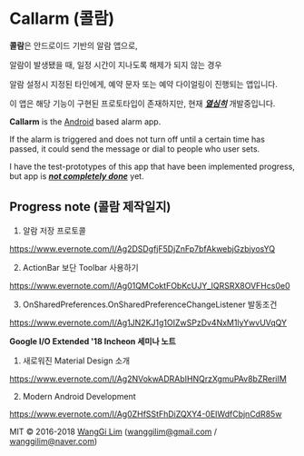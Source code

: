 # Callarm (콜람)

**콜람**은 안드로이드 기반의 알람 앱으로,

알람이 발생됐을 때, 일정 시간이 지나도록 해제가 되지 않는 경우

알람 설정시 지정된 타인에게, 예약 문자 또는 예약 다이얼링이 진행되는 앱입니다.

이 앱은 해당 기능이 구현된 프로토타입이 존재하지만, 현재 ***<u>열심히</u>*** 개발중입니다.



**Callarm** is the <u>Android</u> based alarm app. 

If the alarm is triggered and does not turn off until a certain time has passed, it could send the message or dial to people who user sets.

I have the test-prototypes of this app that have been implemented progress, but app is **<u>*not completely done*</u>** yet.





## Progress note (콜람 제작일지)

1. 알람 저장 프로토콜

https://www.evernote.com/l/Ag2DSDgfjF5DjZnFp7bfAkwebjGzbjyosYQ



2. ActionBar 보단 Toolbar 사용하기

https://www.evernote.com/l/Ag01QMCoktFObKcUJY_IQRSRX8OVFHcs0e0



3. OnSharedPreferences.OnSharedPreferenceChangeListener 발동조건 

https://www.evernote.com/l/Ag1JN2KJ1g1OIZwSPzDv4NxM1lyYwvUVqQY





**Google I/O Extended '18 Incheon 세미나 노트**

1. 새로워진 Material Design 소개

https://www.evernote.com/l/Ag2NVokwADRAbIHNQrzXgmuPAv8bZReriIM



2. Modern Android Development

https://www.evernote.com/l/Ag0ZHfSStFhDiZQXY4-0EIWdfCbjnCdR85w





MIT © 2016-2018 [WangGi Lim](https://github.com/wanggilim/) (wanggilim@gmail.com / wanggilim@naver.com)




